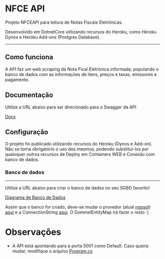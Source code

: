# NFCE API
Projeto NFCEAPI para leitura de Notas Fiscais Eletrônicas.

Desenvolvido em DotnetCore utilizando recursos do Heroku, como Heroku Dynos e Heroku Add-ons (Postgres Database).

---
## Como funciona

A API faz um web scraping da Nota Fical Eletrônica informada, populando o banco de dados com as informações de itens, preços e taxas, emissores e pagamento.

## Documentação

Utilize a URL abaixo para ser direcionado para o Swagger da API

[Docs](http://nfceapi.herokuapp.com/swagger/index.html)

## Configuração

O projeto foi publicado utilizando recursos do Heroku (Dynos e Add-on). Não se torna obrigatório o uso dos mesmos, podendo substitui-los por quaisquer outros recursos de Deploy em Containers WEB e Conexão com banco de dados.

### Banco de dados
---

Utilize a URL abaixo para criar o banco de dados no seu SGBD favorito!

[Diagrama de Banco de Dados](https://dbdiagram.io/d/5ed16a8639d18f5553fff8c4)

Assim que o banco for criado, deve-se mudar o provedor (atual [ngpsql](https://www.npgsql.org/)) [aqui](Repositories/RepositoryBase.cs) e a ConnectionString [aqui](appsettings.cs). O DommelEntityMap irá fazer o resto :) .

# Observações

* A API está apontando para a porta 5001 como Default. Caso queira mudar, modifique o arquivo [Program.cs](Program.cs)
